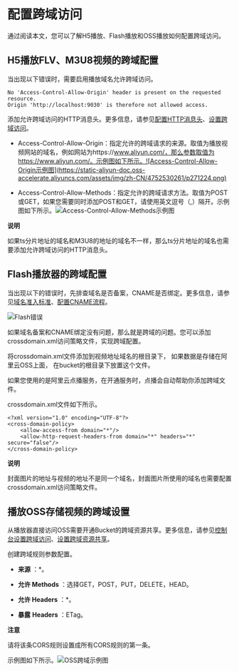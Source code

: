 配置跨域访问 
===========================

通过阅读本文，您可以了解H5播放、Flash播放和OSS播放如何配置跨域访问。

H5播放FLV、M3U8视频的跨域配置 
----------------------------------------

当出现以下错误时，需要启用播放域名允许跨域访问。

    No 'Access-Control-Allow-Origin' header is present on the requested resource. 
    Origin 'http://localhost:9030' is therefore not allowed access.



添加允许跨域访问的HTTP消息头。更多信息，请参见[配置HTTP消息头](/cn.zh-CN/控制台指南/域名管理/缓存配置/配置HTTP消息头.md)、[设置跨域访问]()。

* Access-Control-Allow-Origin：指定允许的跨域请求的来源。取值为播放视频网站的域名，例如网站为https://www.aliyun.com/，那么参数取值为https://www.aliyun.com/。示例图如下所示。![Access-Control-Allow-Origin示例图](https://static-aliyun-doc.oss-accelerate.aliyuncs.com/assets/img/zh-CN/4752530261/p271224.png)

  




<!-- -->

* Access-Control-Allow-Methods：指定允许的跨域请求方法。取值为POST或GET，如果您需要同时添加POST和GET，请使用英文逗号（,）隔开。示例图如下所示。![Access-Control-Allow-Methods示例图](https://static-aliyun-doc.oss-accelerate.aliyuncs.com/assets/img/zh-CN/6045530261/p271225.png)

  



**说明**

如果ts分片地址的域名和M3U8的地址的域名不一样，那么ts分片地址的域名也需要添加允许跨域访问的HTTP消息头。

Flash播放器的跨域配置 
----------------------------------

当出现以下的错误时，先排查域名是否备案，CNAME是否绑定。更多信息，请参见[域名准入标准](/cn.zh-CN/控制台指南/域名管理/域名准入标准.md)、[配置CNAME流程](/cn.zh-CN/控制台指南/域名管理/配置CNAME/阿里云（原万网）解析配置CNAME流程.md)。

![Flash错误](https://static-aliyun-doc.oss-accelerate.aliyuncs.com/assets/img/zh-CN/6045530261/p271226.png)

如果域名备案和CNAME绑定没有问题，那么就是跨域的问题。您可以添加crossdomain.xml访问策略文件，实现跨域配置。

将crossdomain.xml文件添加到视频地址域名的根目录下， 如果数据是存储在阿里云OSS上面， 在bucket的根目录下放置这个文件。

如果您使用的是阿里云点播服务，在开通服务时，点播会自动帮助你添加跨域文件。

crossdomain.xml文件如下所示。

    <?xml version="1.0" encoding="UTF-8"?>
    <cross-domain-policy>
        <allow-access-from domain="*"/>
        <allow-http-request-headers-from domain="*" headers="*" secure="false"/>
    </cross-domain-policy>


**说明**

封面图片的地址与视频的地址不是同一个域名，封面图片所使用的域名也需要配置crossdomain.xml访问策略文件。

播放OSS存储视频的跨域设置 
-----------------------------------

从播放器直接访问OSS需要开通Bucket的跨域资源共享。更多信息，请参见[控制台](/cn.zh-CN/控制台用户指南/存储空间管理/权限管理/设置跨域访问.md)[设](/cn.zh-CN/控制台用户指南/存储空间管理/权限管理/设置跨域访问.md)[置跨域访问](/cn.zh-CN/控制台用户指南/存储空间管理/权限管理/设置跨域访问.md)、[设置跨域资源共享](/cn.zh-CN/开发指南/存储空间（Bucket）/设置跨域资源共享.md)。

创建跨域规则参数配置。

* **来源** ：\*。

  

* **允许 Methods** ：选择GET，POST，PUT，DELETE，HEAD。

  

* **允许 Headers** ：\*。

  

* **暴露** **Headers** ：ETag。

  





**注意**

请将该条CORS规则设置成所有CORS规则的第一条。

示例图如下所示。![OSS跨域示例图](https://static-aliyun-doc.oss-accelerate.aliyuncs.com/assets/img/zh-CN/6045530261/p271235.png)
